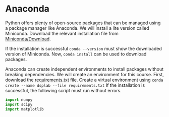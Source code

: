 # Anaconda

Python offers plenty of open-source packages that can be managed using a package manager like Anaconda. We will install a lite version called Miniconda. Download the relevant installation file from [Miniconda/Download](https://docs.conda.io/en/latest/miniconda.html).

If the installation is successful `conda --version` must show the downloaded version of Miniconda. Now, `conda install` can be used to download packages.

Anaconda can create independent environments to install packages without breaking dependencies. We will create an environment for this course. First, download the[ requirements.txt](https://raw.githubusercontent.com/kamath-abhijith/dsp-lab/main/requirements.txt) file. Create a virtual environment using `conda create --name dsplab --file requirements.txt`  If the installation is successful, the following script must run without errors.

```python
import numpy
import scipy
import matplotlib
```

